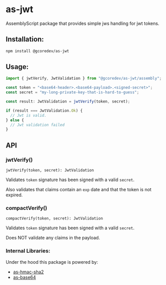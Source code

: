 # as-jwt

AssemblyScript package that provides simple jws handling for jwt tokens.

## Installation:

```sh
npm install @gcoredev/as-jwt
```

## Usage:

```ts
import { jwtVerify, JwtValidation } from "@gcoredev/as-jwt/assembly";

const token = "<base64-header>.<base64-payload>.<signed-secret>";
const secret = "my-long-private-key-that-is-hard-to-guess";

const result: JwtValidation = jwtVerify(token, secret);

if (result === JwtValidation.Ok) {
  // Jwt is valid.
} else {
  // Jwt validation failed
}
```

## API

### jwtVerify()

`jwtVerify(token, secret): JwtValidation`

Validates `token` signature has been signed with a valid `secret`.

Also validates that claims contain an `exp` date and that the token is not expired.

### compactVerify()

`compactVerify(token, secret): JwtValidation`

Validates `token` signature has been signed with a valid `secret`.

Does NOT validate any claims in the payload.

### Internal Libraries:

Under the hood this package is powered by:

- [as-hmac-sha2](https://github.com/jedisct1/as-hmac-sha2)
- [as-base64](https://github.com/near/as-base64)
